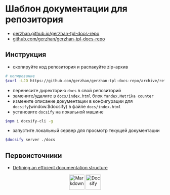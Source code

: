 # Шаблон документации для репозитория

- [gerzhan.github.io/gerzhan-tpl-docs-repo](https://gerzhan.github.io/gerzhan-tpl-docs-repo/?utm_source=github&utm_medium=organic&utm_campaign=github_readme&utm_content=github_page&utm_term=v0.0.1)
- [github.com/gerzhan/gerzhan-tpl-docs-repo](https://github.com/gerzhan/gerzhan-tpl-docs-repo)

## Инструкция

- скопируйте код репозитория и распакуйте zip-архив

```bash
# копирование
$curl -LJO https://github.com/gerzhan/gerzhan-tpl-docs-repo/archive/refs/tags/v0.0.3.zip
```

- перенесите директорию `docs` в свой репозиторий
- замените/удалите в `docs/index.html` блок `Yandex.Metrika counter`
- измените описание документации в конфигурации для `docsify`(window.$docsify) в файле `docs/index.html`
- установите `docsify` на локальной машине

```bash
$npm i docsify-cli -g
```

- запустите локальный сервер для просмотр текущей документации

```bash
$docsify server ./docs
```

## Первоисточники

- [Defining an efficient documentation structure](https://www.iodigital.com/en/history/foreach/defining-an-efficient-documentation-structure)

<div align="center">
<img  title="Markdown" alt="Markdown" height=48 src="https://upload.wikimedia.org/wikipedia/commons/thumb/4/48/Markdown-mark.svg/208px-Markdown-mark.svg.png"/>
<img  title="Docsify" alt="Docsify" height=48 src="https://docsify.js.org/_media/icon.svg"/>
</div>
